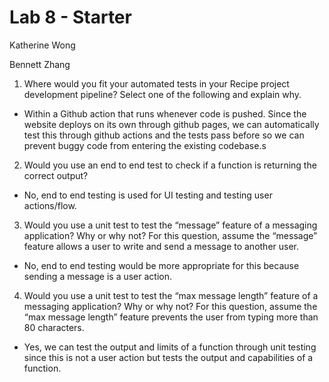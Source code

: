 # Lab 8 - Starter
Katherine Wong

Bennett Zhang

1) Where would you fit your automated tests in your Recipe project development pipeline? Select one of the following and explain why.
- Within a Github action that runs whenever code is pushed. Since the website deploys on its own through github pages, we can automatically test this through github actions and the tests pass before so we can prevent buggy code from entering the existing codebase.s

2) Would you use an end to end test to check if a function is returning the correct output? 
- No, end to end testing is used for UI testing and testing user actions/flow.

3) Would you use a unit test to test the “message” feature of a messaging application? Why or why not? For this question, assume the “message” feature allows a user to write and send a message to another user.
- No, end to end testing would be more appropriate for this because sending a message is a user action.

4) Would you use a unit test to test the “max message length” feature of a messaging application? Why or why not? For this question, assume the “max message length” feature prevents the user from typing more than 80 characters.
- Yes, we can test the output and limits of a function through unit testing since this is not a user action but tests the output and capabilities of a function. 

